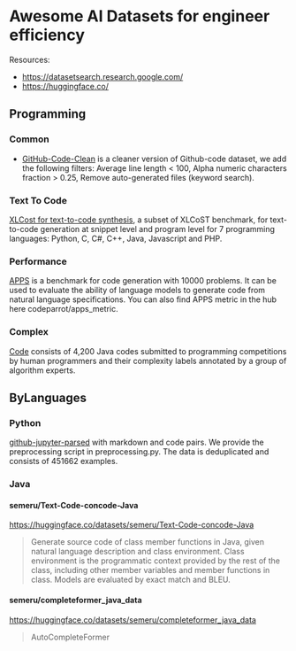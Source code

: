 # Awesome AI Datasets for engineer efficiency

Resources:

- https://datasetsearch.research.google.com/
- https://huggingface.co/

## Programming

### Common

- [GitHub-Code-Clean](https://huggingface.co/datasets/codeparrot/github-code-clean) is a cleaner version of Github-code dataset, we add the following filters: Average line length < 100, Alpha numeric characters fraction > 0.25, Remove auto-generated files (keyword search).

### Text To Code

[XLCost for text-to-code synthesis](https://huggingface.co/datasets/codeparrot/xlcost-text-to-code), a subset of XLCoST benchmark, for text-to-code generation at snippet level and program level for 7 programming languages: Python, C, C#, C++, Java, Javascript and PHP.

### Performance

[APPS](https://huggingface.co/datasets/codeparrot/apps) is a benchmark for code generation with 10000 problems. It can be used to evaluate the ability of language models to generate code from natural language specifications. You can also find APPS metric in the hub here codeparrot/apps_metric.

### Complex

[Code](https://huggingface.co/datasets/codeparrot/codecomplex) consists of 4,200 Java codes submitted to programming competitions by human programmers and their complexity labels annotated by a group of algorithm experts.

## ByLanguages

### Python

[github-jupyter-parsed](https://huggingface.co/codeparrot) with markdown and code pairs. We provide the preprocessing script in preprocessing.py. The data is deduplicated and consists of 451662 examples. 

### Java


#### semeru/Text-Code-concode-Java

https://huggingface.co/datasets/semeru/Text-Code-concode-Java

> Generate source code of class member functions in Java, given natural language description and class environment.
> Class environment is the programmatic context provided by the rest of the class, including other member variables and
> member functions in class. Models are evaluated by exact match and BLEU.

#### semeru/completeformer_java_data

https://huggingface.co/datasets/semeru/completeformer_java_data

> AutoCompleteFormer

